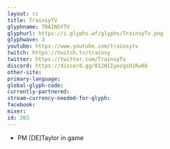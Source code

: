 ```yaml
---
layout: cc
title: TrainsyTV
glyphname: TRAINSYTV
glyphurl: https://i.glyphs.wf/glyphs/TrainsyTv.png
glyphwave: 3
youtube: https://www.youtube.com/trainsytv
twitch: https://twitch.tv/trainsy
twitter: https://twitter.com/TrainsyTv
discord: https://discord.gg/012HIIyozgsOiKw8b
other-site: 
primary-language: 
global-glyph-code: 
currently-partnered: 
stream-currency-needed-for-glyph: 
facebook: 
mixer: 
id: 203
---
```

* PM [DE]Taylor in game
